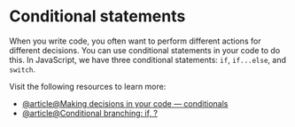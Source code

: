 # Conditional statements

When you write code, you often want to perform different actions for different decisions. You can use conditional statements in your code to do this. In JavaScript, we have three conditional statements: `if`, `if...else`, and `switch`.

Visit the following resources to learn more:

- [@article@Making decisions in your code — conditionals](https://developer.mozilla.org/en-US/docs/Learn/JavaScript/Building_blocks/conditionals)
- [@article@Conditional branching: if, ?](https://javascript.info/ifelse)
